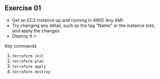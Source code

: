 ## Exercise 01

* Get an EC2 instance up and running in AWS! Any AMI.
* Try changing any detail, such as the tag "Name" or the instance size, and apply the changes.
* Destroy it 🔥

Key commands 

1. `terraform init`
2. `terraform plan`
3. `terraform apply`
4. `terraform destroy`